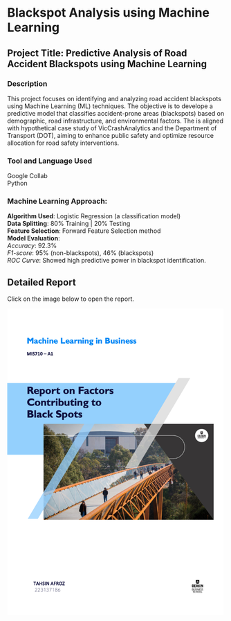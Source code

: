 <h1>Blackspot Analysis using Machine Learning</h1>

<h2>Project Title: Predictive Analysis of Road Accident Blackspots using Machine Learning</h2>

<h3>Description</h3>
This project focuses on identifying and analyzing road accident blackspots using Machine Learning (ML) techniques. The objective is to develope a predictive model that classifies accident-prone areas (blackspots) based on demographic, road infrastructure, and environmental factors. The is aligned with hypothetical case study of VicCrashAnalytics and the Department of Transport (DOT), aiming to enhance public safety and optimize resource allocation for road safety interventions.
<br />


<h3>Tool and Language Used</h3>
Google Collab <br />
Python

<h3>Machine Learning Approach:</h3>

**Algorithm Used**: Logistic Regression (a classification model)<br />
**Data Splitting**: 80% Training | 20% Testing <br />
**Feature Selection**: Forward Feature Selection method <br />
**Model Evaluation**:<br />
*Accuracy*: 92.3%<br />
*F1-score*: 95% (non-blackspots), 46% (blackspots)<br />
*ROC Curve*: Showed high predictive power in blackspot identification.<br />

<h2>Detailed Report</h2>
Click on the image below to open the report.
<p align="left">
<a href="https://github.com/tahsinafroz/MachineLearning/blob/main/Assignment%201/MIS710A1_Afroz_Tahsin_223137186_MIS710A1.pdf">
    <img src="https://github.com/tahsinafroz/MachineLearning/blob/main/Assignment%201/Supporting%20Documents/Screenshot%202025-02-28%20at%2023.38.33.png" width="500">
</a>
